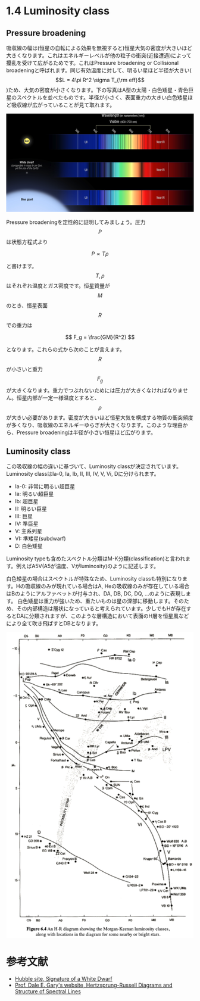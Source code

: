 # 1.4 Luminosity class

## Pressure broadening

吸収線の幅は(恒星の自転による効果を無視すると)恒星大気の密度が大きいほど大きくなります。これはエネルギーレベルが他の粒子の衝突(近接遭遇)によって擾乱を受けて広がるためです。これはPressure broadening or Collisional broadeningと呼ばれます。同じ有効温度に対して、明るい星ほど半径が大きい($$L = 4\pi R^2 \sigma T_{\rm eff}$$)ため、大気の密度が小さくなります。下の写真はA型の太陽・白色矮星・青色巨星のスペクトルを並べたものです。半径が小さく、表面重力の大きい白色矮星ほど吸収線が広がっていることが見て取れます。

![各恒星の吸収線の広がり。](/images/atmos/pressure_broadening.png)

Pressure broadeningを定性的に証明してみましょう。圧力$$P$$は状態方程式より

$$
P \propto T \rho
$$

と書けます。$$T, \rho$$はそれぞれ温度とガス密度です。恒星質量が$$M$$のとき、恒星表面$$R$$での重力は

$$
F_g = \frac{GM}{R^2}
$$

となります。これらの式から次のことが言えます。$$R$$が小さいと重力$$F_g$$が大きくなります。重力でつぶれないためには圧力が大きくなければなりません。恒星内部が一定一様温度とすると、$$\rho$$が大きい必要があります。密度が大きいほど恒星大気を構成する物質の衝突頻度が多くなり、吸収線のエネルギーゆらぎが大きくなります。このような理由から、Pressure broadeningは半径が小さい恒星ほど広がります。

## Luminosity class

この吸収線の幅の違いに基づいて、Luminosity classが決定されています。
Luminosity classはIa-0, Ia, Ib, II, III, IV, V, Vi, Dに分けられます。

* Ia-0: 非常に明るい超巨星
* Ia: 明るい超巨星
* Ib: 超巨星
* II: 明るい巨星
* III: 巨星
* IV: 準巨星
* V: 主系列星
* VI: 準矮星(subdwarf)
* D: 白色矮星

Luminosity typeも含めたスペクトル分類はM-K分類(classification)と言われます。例えばA5V(A5が温度、Vがluminosity)のように記述します。  

白色矮星の場合はスペクトルが特殊なため、Luminosity classも特別になります。Hの吸収線のみが現れている場合はA, Heの吸収線のみが存在している場合はBのようにアルファベットが付与され、DA, DB, DC, DQ, ...のように表現します。 白色矮星は重力が強いため、重たいものは星の深部に移動します。そのため、その内部構造は層状になっていると考えられています。少しでもHが存在するとDAに分類されますが、このような層構造において表面のH層を恒星風などにより全て吹き飛ばすとDBとなります。

![HR図上に分布させたLuminosity class。](/images/atmos/luminosity_class.png)

# 参考文献

* [Hubble site, Signature of a White Dwarf](https://hubblesite.org/image/3052/news/115-spectra)
* [Prof. Dale E. Gary's website, Hertzsprung-Russell Diagrams and Structure of Spectral Lines](https://web.njit.edu/~gary/321/Lecture6.html)